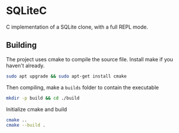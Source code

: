 # SQLiteC

C implementation of a SQLite clone, with a full REPL mode.

## Building

The project uses cmake to compile the source file. Install make if you haven't already.

```bash
sudo apt upgrade && sudo apt-get install cmake
```

Then compiling, make a `builds` folder to contain the executable

```bash
mkdir -p build && cd ./build
```

Initialize cmake and build
```bash
cmake ..
cmake --build .
```
